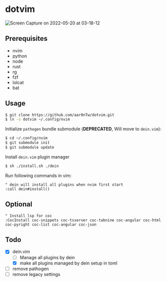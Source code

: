 # dotvim

![Screen Capture on 2022-05-20 at 03-18-12](https://user-images.githubusercontent.com/935988/169385624-ccf81b2a-ae64-4950-bf26-d34d280978d4.gif)

## Prerequisites

- nvim
- python
- node
- rust
- rg
- fzf
- lolcat
- bat

## Usage
```sh
$ git clone https://github.com/aar0nTw/dotvim.git
$ ln -s dotvim ~/.config/nvim
```

Initialize `pathogen` bundle submodule (**DEPRECATED**, Will move to `dein.vim`):

```sh
$ cd ~/.config/nvim
$ git submodule init
$ git submodule update
```

Install `dein.vim` plugin manager

```sh
$ sh ./install.sh ./dein
```

Run following commands in vim:

```vim
" dein will install all plugins when nvim first start
:call dein#install()
```

## Optional

```vim
" Install lsp for coc
:CocInstall coc-snippets coc-tsserver coc-tabnine coc-angular coc-html coc-pyright coc-list coc-angular coc-json
```

## Todo

- [x] dein.vim
  - [ ] Manage all plugins by dein
  - [x] make all plugins managed by dein setup in toml
- [ ] remove pathogen
- [ ] remove legacy settings
